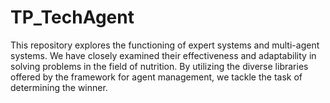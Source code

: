 # TP_TechAgent
This repository explores the functioning of expert systems and multi-agent systems. We have closely examined their effectiveness and adaptability in solving problems in the field of nutrition. By utilizing the diverse libraries offered by the framework for agent management, we tackle the task of determining the winner.
